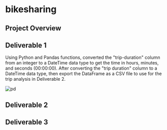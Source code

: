 # bikesharing


## Project Overview 

## Deliverable 1
Using Python and Pandas functions, converted the "trip-duration" column from an integer to a DateTime data type to get the time in hours, minutes, and seconds (00:00:00). After converting the "trip duration" column to a DateTime data type, then export the DataFrame as a CSV file to use for the trip analysis in Deliverable 2.

![pd](https://user-images.githubusercontent.com/58860105/142763085-0f29665d-9121-4ef1-9365-cf6271da9d77.PNG)



## Deliverable 2


## Deliverable 3
